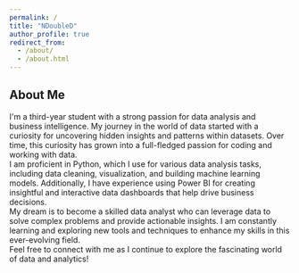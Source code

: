 ```yaml
---
permalink: /
title: "NDoubleD"
author_profile: true
redirect_from: 
  - /about/
  - /about.html
---
```

## About Me

I'm a third-year student with a strong passion for data analysis and business intelligence. My journey in the world of data started with a curiosity for uncovering hidden insights and patterns within datasets. Over time, this curiosity has grown into a full-fledged passion for coding and working with data.
</br>
I am proficient in Python, which I use for various data analysis tasks, including data cleaning, visualization, and building machine learning models. Additionally, I have experience using Power BI for creating insightful and interactive data dashboards that help drive business decisions.
</br>
My dream is to become a skilled data analyst who can leverage data to solve complex problems and provide actionable insights. I am constantly learning and exploring new tools and techniques to enhance my skills in this ever-evolving field.
</br>
Feel free to connect with me as I continue to explore the fascinating world of data and analytics!